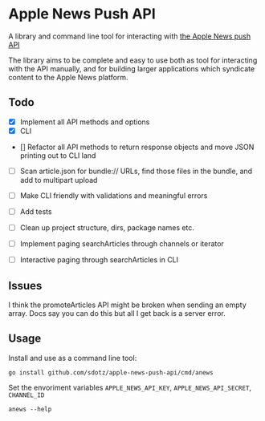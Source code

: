 # Apple News Push API

A library and command line tool for interacting with [the Apple News push API](https://developer.apple.com/library/content/documentation/General/Conceptual/News_API_Ref/index.html#//apple_ref/doc/uid/TP40015409-CH2-SW1)

The library aims to be complete and easy to use both as tool for interacting with the API manually, and for building larger applications which syndicate content to the Apple News platform.

## Todo

- [X] Implement all API methods and options
- [X] CLI
- [] Refactor all API methods to return response objects and move JSON printing out to CLI land
- [ ] Scan article.json for bundle:// URLs, find those files in the bundle, and add to multipart upload
- [ ] Make CLI friendly with validations and meaningful errors
- [ ] Add tests
- [ ] Clean up project structure, dirs, package names etc.
- [ ] Implement paging searchArticles through channels or iterator
- [ ] Interactive paging through searchArticles in CLI


## Issues

I think the promoteArticles API might be broken when sending an empty array. Docs say you can do this but all I get back is a server error.


## Usage

Install and use as a command line tool:

`go install github.com/sdotz/apple-news-push-api/cmd/anews`

Set the envoriment variables `APPLE_NEWS_API_KEY`, `APPLE_NEWS_API_SECRET`, `CHANNEL_ID`

`anews --help`